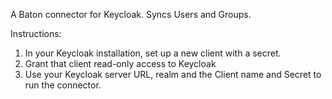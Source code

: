 A Baton connector for Keycloak. Syncs Users and Groups. 

Instructions: 
1. In your Keycloak installation, set up a new client with a secret.
2. Grant that client read-only access to Keycloak
3. Use your Keycloak server URL, realm and the Client name and Secret to run the connector. 
